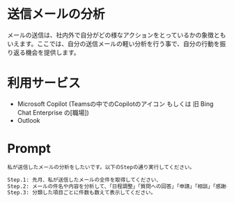 # 送信メールの分析

メールの送信は、社内外で自分がどの様なアクションをとっているかの象徴ともいえます。ここでは、自分の送信メールの軽い分析を行う事で、自分の行動を振り返る機会を提供します。

# 利用サービス

- Microsoft Copilot (Teamsの中でのCopilotのアイコン もしくは 旧 Bing Chat Enterprise の[職場])
- Outlook

# Prompt

```cmd
私が送信したメールの分析をしたいです。以下のStepの通り実行してください。

Step.1: 先月、私が送信したメールの全件を取得してください、
Step.2: メールの件名や内容を分析して、「日程調整」「質問への回答」「申請」「相談」「感謝のメッセージ」「リマインダー」「その他」などの様に、どんな種類のメールを送信しているのかの分類をしてください。
Step.3: 分類した項目ごとに件数も数えて表示してください。
```
